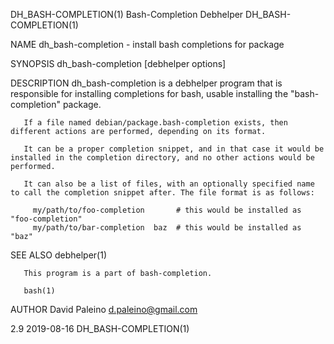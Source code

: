 DH_BASH-COMPLETION(1)                                                                     Bash-Completion Debhelper                                                                     DH_BASH-COMPLETION(1)

NAME
       dh_bash-completion - install bash completions for package

SYNOPSIS
       dh_bash-completion [debhelper options]

DESCRIPTION
       dh_bash-completion is a debhelper program that is responsible for installing completions for bash, usable installing the "bash-completion" package.

       If a file named debian/package.bash-completion exists, then different actions are performed, depending on its format.

       It can be a proper completion snippet, and in that case it would be installed in the completion directory, and no other actions would be performed.

       It can also be a list of files, with an optionally specified name to call the completion snippet after. The file format is as follows:

         my/path/to/foo-completion       # this would be installed as "foo-completion"
         my/path/to/bar-completion  baz  # this would be installed as "baz"

SEE ALSO
       debhelper(1)

       This program is a part of bash-completion.

       bash(1)

AUTHOR
       David Paleino <d.paleino@gmail.com>

2.9                                                                                               2019-08-16                                                                            DH_BASH-COMPLETION(1)

